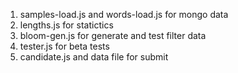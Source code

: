 1) samples-load.js and words-load.js for mongo data
2) lengths.js for statictics
3) bloom-gen.js for generate and test filter data
4) tester.js for beta tests
5) candidate.js and data file for submit
